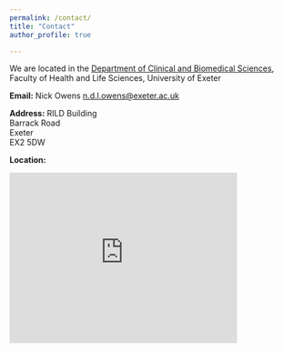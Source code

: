 ```yaml
---
permalink: /contact/
title: "Contact"
author_profile: true

---
```



We are located in the [Department of Clinical and Biomedical Sciences](https://www.exeter.ac.uk/departments/hls/clinical/), Faculty of Health and Life Sciences, University of Exeter

**Email:**
Nick Owens n.d.l.owens@exeter.ac.uk

**Address:**
RILD Building\
Barrack Road\
Exeter\
EX2 5DW

**Location:**
<iframe src="https://www.google.com/maps/embed?pb=!1m14!1m8!1m3!1d10104.187312107275!2d-3.5094304!3d50.7190704!3m2!1i1024!2i768!4f13.1!3m3!1m2!1s0x486da4056a4c7561%3A0xb4855853f1c3298!2sRILD%20Building!5e0!3m2!1sen!2suk!4v1697033201053!5m2!1sen!2suk" width="400" height="300" style="border:0;" allowfullscreen="" loading="lazy" referrerpolicy="no-referrer-when-downgrade"></iframe>